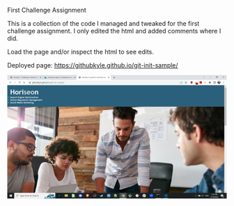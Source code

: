 First Challenge Assignment

This is a collection of the code I managed and tweaked for the first challenge assignment. I only edited the html and added comments where I did.

Load the page and/or inspect the html to see edits.

Deployed page: https://githubkyle.github.io/git-init-sample/

![group of people discussing over a table](./assets/images/screenshot.png "Home page of Horiseon")
